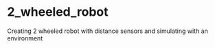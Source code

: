 # 2_wheeled_robot
Creating 2 wheeled robot with distance sensors and simulating with an environment
